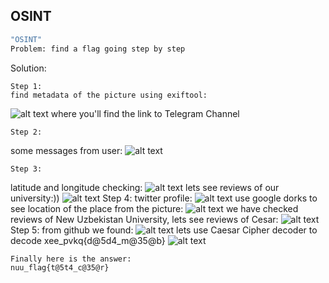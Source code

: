## OSINT
```sh
"OSINT"
Problem: find a flag going step by step
```
Solution:
```
Step 1:
find metadata of the picture using exiftool:
```
![alt text](image.png)
where you'll find the link to Telegram Channel
```
Step 2:
```
some messages from user:
![alt text](image-1.png)
```
Step 3:
```
latitude and longitude checking:
![alt text](image-2.png)
lets see reviews of our university:))
![alt text](image-3.png)
Step 4:
twitter profile:
![alt text](image-4.png)
use google dorks to see location of the place from the picture:
![alt text](image-5.png)
we have checked reviews of New Uzbekistan University, lets see reviews of Cesar:
![alt text](image-6.png) 
Step 5:
from github we found:
![alt text](image-7.png)
lets use Caesar Cipher decoder to decode xee_pvkq{d@5d4_m@35@b}
![alt text](image-8.png)
```
Finally here is the answer:
nuu_flag{t@5t4_c@35@r}
```